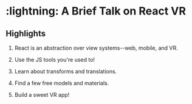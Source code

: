 # :lightning: A Brief Talk on React VR

## Highlights

1. React is an abstraction over view systems--web, mobile, and VR.

1. Use the JS tools you're used to!

1. Learn about transforms and translations.

1. Find a few free models and materials.

1. Build a sweet VR app!

